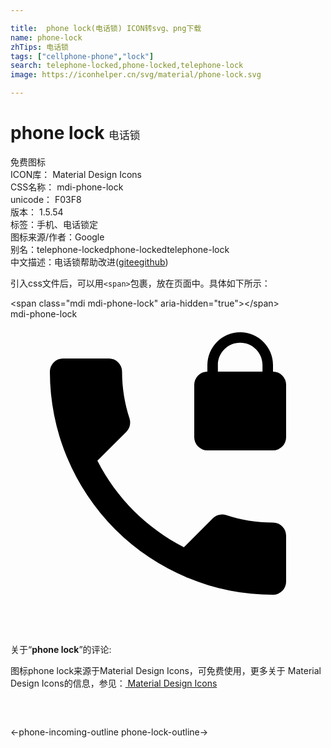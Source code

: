 ```yaml
---

title:  phone lock(电话锁) ICON转svg、png下载
name: phone-lock
zhTips: 电话锁
tags: ["cellphone-phone","lock"]
search: telephone-locked,phone-locked,telephone-lock
image: https://iconhelper.cn/svg/material/phone-lock.svg

---
```


# phone lock  <small style="font-size: 60%;font-weight: 100">电话锁</small>


<div class="detail-page">
<p>
<span><span class="badge-success badge">免费图标</span> </span>
<br/>
<span>
ICON库：
<span class="badge-secondary badge">Material Design Icons</span> 
</span>
<br/>
<span>
CSS名称：
<span class="badge-secondary badge">mdi-phone-lock</span> 
</span>
<br/>
<span>
unicode：
<span class="badge-secondary badge">F03F8</span> 
<copy-btn content='F03F8' btn-title=""></copy-btn>
<copy-btn :content='String.fromCodePoint(parseInt("F03F8", 16))' btn-title="复制U"></copy-btn>
</span>
<br/>
<span>
版本：
<span class="badge-secondary badge">1.5.54</span> 
</span><br/><span>标签：<span class="badge-light badge"><router-link to="/tags/cellphone-phone.html">手机、电话</router-link></span><span class="badge-light badge"><router-link to="/tags/lock.html">锁定</router-link></span></span>
<br/>
<span>图标来源/作者：<span class="badge-light badge">Google</span></span> 
<br/>
<span>别名：<span class="badge-light badge">telephone-locked</span><span class="badge-light badge">phone-locked</span><span class="badge-light badge">telephone-lock</span></span><br/><span class="zh-detail">中文描述：<span class="badge-primary badge">电话锁</span><span class="help-link"><span>帮助改进</span>(<a href="https://gitee.com/liuwave/icon-helper/edit/master/json/material/phone-lock.json" target="_blank" rel="noopener noreferrer">gitee</a><a href="https://github.com/liuwave/icon-helper/edit/master/json/material/phone-lock.json" target="_blank" rel="noopener noreferrer">github</a></span>)</span><br/>
</p>
</div>
<div class="alert alert-dark">
  <i class="mdi mdi-phone-lock mdi-48px"></i>
  <i class="mdi mdi-phone-lock mdi-36px"></i>
  <i class="mdi mdi-phone-lock mdi-24px"></i>
  <i class="mdi mdi-phone-lock mdi-18px"></i>
</div>
<div>
  <p>引入css文件后，可以用<code>&lt;span&gt;</code>包裹，放在页面中。具体如下所示：    
  </p>
  <div class="alert alert-primary" style="font-size: 14px">
    &lt;span class="mdi mdi-phone-lock" aria-hidden="true"&gt;&lt;/span&gt;
    <copy-btn content='<span class="mdi mdi-phone-lock" aria-hidden="true"></span>'></copy-btn>
  </div>
  <div class="alert alert-secondary">
    <i class="mdi mdi-phone-lock"
    style="font-size: 24px"
    aria-hidden="true"></i> mdi-phone-lock
    <copy-btn content="mdi-phone-lock" btn-title="复制图标名称"></copy-btn>
  </div>
</div>
<div id="svg" class="svg-wrap">
<svg xmlns="http://www.w3.org/2000/svg" viewBox="0 0 24 24"><path d="M19.2,4H15.8V3.5C15.8,2.56 16.56,1.8 17.5,1.8C18.44,1.8 19.2,2.56 19.2,3.5M20,4V3.5A2.5,2.5 0 0,0 17.5,1A2.5,2.5 0 0,0 15,3.5V4A1,1 0 0,0 14,5V9A1,1 0 0,0 15,10H20A1,1 0 0,0 21,9V5A1,1 0 0,0 20,4M20,15.5C18.75,15.5 17.55,15.3 16.43,14.93C16.08,14.82 15.69,14.9 15.41,15.18L13.21,17.38C10.38,15.94 8.06,13.62 6.62,10.79L8.82,8.59C9.1,8.31 9.18,7.92 9.07,7.57C8.7,6.45 8.5,5.25 8.5,4A1,1 0 0,0 7.5,3H4A1,1 0 0,0 3,4A17,17 0 0,0 20,21A1,1 0 0,0 21,20V16.5A1,1 0 0,0 20,15.5Z" /></svg>
</div>
<detail full-name='mdi-phone-lock'></detail>
<div class="icon-detail__container">
<p>关于“<b>phone lock</b>”的评论:</p>
</div>
<Vssue title="关于“phone lock”的评论" />    
<div><p>图标phone lock来源于Material Design Icons，可免费使用，更多关于 Material Design Icons的信息，参见：<a target="_blank" href="https://iconhelper.cn/material.html"> Material Design Icons</a>
</p></div>

<div style="padding:2rem 0 " class="page-nav"><p class="inner"><span class="prev">←<router-link to="/icon/phone-incoming-outline.html">phone-incoming-outline</router-link></span> <span class="next"><router-link to="/icon/phone-lock-outline.html">phone-lock-outline</router-link>→</span></p></div>

